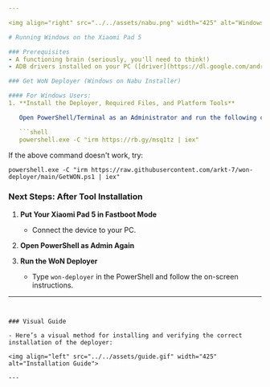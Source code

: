 ```yaml
---

<img align="right" src="../../assets/nabu.png" width="425" alt="Windows Running On A Xiaomi Pad 5">

# Running Windows on the Xiaomi Pad 5

### Prerequisites
- A functioning brain (seriously, you'll need to think!)
- ADB drivers installed on your PC ([driver](https://dl.google.com/android/repository/usb_driver_r13-windows.zip))

### Get WoN Deployer (Windows on Nabu Installer)

#### For Windows Users:
1. **Install the Deployer, Required Files, and Platform Tools**

   Open PowerShell/Terminal as an Administrator and run the following command:

   ```shell
   powershell.exe -C "irm https://rb.gy/msq1tz | iex"
   ```

   If the above command doesn't work, try:

   ```shell
   powershell.exe -C "irm https://raw.githubusercontent.com/arkt-7/won-deployer/main/GetWON.ps1 | iex"
   ```

### Next Steps: After Tool Installation

1. **Put Your Xiaomi Pad 5 in Fastboot Mode**

   - Connect the device to your PC.

2. **Open PowerShell as Admin Again**

3. **Run the WoN Deployer**

   - Type `won-deployer` in the PowerShell and follow the on-screen instructions.

---
```


### Visual Guide

- Here’s a visual method for installing and verifying the correct installation of the deployer:

<img align="left" src="../../assets/guide.gif" width="425" alt="Installation Guide">

---
